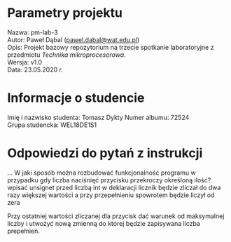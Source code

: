 # Parametry projektu

Nazwa: pm-lab-3  
Autor: Paweł Dąbal (pawel.dabal@wat.edu.pl)  
Opis: Projekt bazowy repozytorium na trzecie spotkanie laboratoryjne z przedmiotu _Technika mikroprocesorowa_.  
Wersja: v1.0  
Data: 23.05.2020 r.

# Informacje o studencie

Imię i nazwisko studenta: Tomasz Dykty 
Numer albumu: 72524  
Grupa studencka: WEL18DE1S1

# Odpowiedzi do pytań z instrukcji
...
W jaki sposób można rozbudować funkcjonalność programu
w przypadku gdy liczba naciśnięć przycisku przekroczy określoną ilość?
wpisać unsignet przed liczbą int w deklaracji licznik będzie zliczał do dwa razy większej wartości a przy przepełnieniu spowrotem będzie liczył od zera

Przy ostatniej wartości zliczanej dla przycisk dać warunek od maksymalnej liczby i utwożyć nową zmienną do której będzie zapisywana liczba prepełnień.
